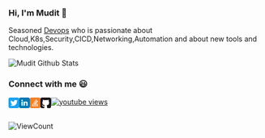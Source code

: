 

<!--
**mudit000/mudit000** is a ✨ _special_ ✨ repository because its `README.md` (this file) appears on your GitHub profile.

Here are some ideas to get you started:

- 🔭 I’m currently working on ...
- 🌱 I’m currently learning ...
- 👯 I’m looking to collaborate on ...
- 🤔 I’m looking for help with ...
- 💬 Ask me about ...
- 📫 How to reach me: ...
- 😄 Pronouns: ...
- ⚡ Fun fact: ...
-->
### Hi, I'm Mudit 👋 

Seasoned [Devops](https://www.youtube.com/channel/UC99Vhv5_2kwszRYBoY6HYmw) who is passionate about Cloud,K8s,Security,CICD,Networking,Automation and about new tools and technologies.

![Mudit Github Stats](https://github-readme-stats.vercel.app/api?username=mudit000&show_icons=true_color=fff&icon_color=79ff97&text_color=9f9f9f&hide=contribs&bg_color=151515)

### Connect with me :smiley: 
<a href="https://twitter.com/muditcse">
  <img align="left" alt="Mudit Twitter" width="21px" src="https://raw.githubusercontent.com/edent/SuperTinyIcons/099dc12b59179d07d534069bc8551718f786d91a/images/svg/twitter.svg" />
</a>
<a href="https://www.linkedin.com/in/Muditcse">
  <img align="left" alt="Mudit Linkedin" width="21px" src="https://raw.githubusercontent.com/edent/SuperTinyIcons/099dc12b59179d07d534069bc8551718f786d91a/images/svg/linkedin.svg" />
</a>
<a href="https://stackoverflow.com/users/5698804/muditcse?tab=profile">
  <img align="left" alt="Milind Chawre StackOverflow" width="21px" src="https://raw.githubusercontent.com/edent/SuperTinyIcons/099dc12b59179d07d534069bc8551718f786d91a/images/svg/stackoverflow.svg" />
</a>
<a href="https://github.com/mudit000">
  <img align="left" alt="Mudit GitHub" width="21px" src="https://raw.githubusercontent.com/edent/SuperTinyIcons/099dc12b59179d07d534069bc8551718f786d91a/images/svg/github.svg" />
</a>
<a href="https://www.youtube.com/channel/UC99Vhv5_2kwszRYBoY6HYmw">
 <img alt="youtube views" src="https://github-readme-youtube-stats.herokuapp.com/views/index.php?id=UC99Vhv5_2kwszRYBoY6HYmw&key=AIzaSyCWVE2R-qbjhD8MDkJRbRB4jiAgyp8Y7KE"/>
</a>
<br/><br/>

![ViewCount](https://komarev.com/ghpvc/?username=mudit000&style=plastic&label=views)
